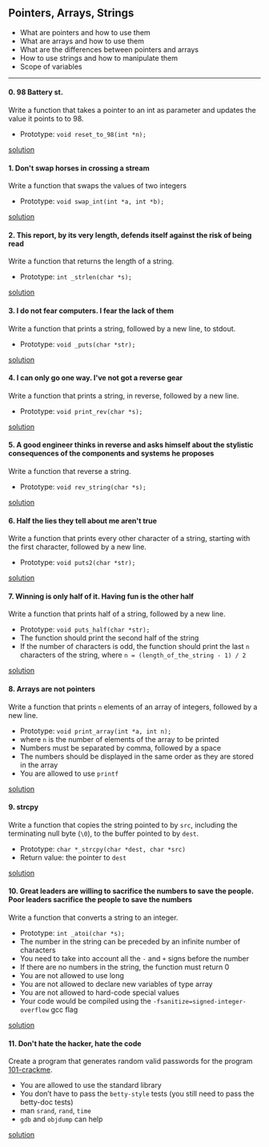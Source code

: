 ## Pointers, Arrays, Strings

* What are pointers and how to use them
* What are arrays and how to use them
* What are the differences between pointers and arrays
* How to use strings and how to manipulate them
* Scope of variables

---

#### 0. 98 Battery st.
Write a function that takes a pointer to an int as parameter and updates the value it points to to 98.
+ Prototype: `void reset_to_98(int *n);`

[solution](/0x05-pointers_arrays_strings/0-rest_to_98.c)

#### 1. Don't swap horses in crossing a stream
Write a function that swaps the values of two integers
+ Prototype: `void swap_int(int *a, int *b);`

[solution](/0x05-pointers_arrays_strings/1-swap.c)

#### 2. This report, by its very length, defends itself against the risk of being read
Write a function that returns the length of a string.
+ Prototype: `int _strlen(char *s);`

[solution](/0x05-pointers_arrays_strings/2-strlen.c)

#### 3. I do not fear computers. I fear the lack of them
Write a function that prints a string, followed by a new line, to stdout.
+ Prototype: `void _puts(char *str);`

[solution](/0x05-pointers_arrays_strings/3-puts.c)

#### 4. I can only go one way. I've not got a reverse gear
Write a function that prints a string, in reverse, followed by a new line.
+ Prototype: `void print_rev(char *s);`

[solution](/0x05-pointers_arrays_strings/4-print_rev.c)

#### 5. A good engineer thinks in reverse and asks himself about the stylistic consequences of the components and systems he proposes
Write a function that reverse a string.
+ Prototype: `void rev_string(char *s);`

[solution](/0x05-pointers_arrays_strings/5-rev_string.c)

#### 6. Half the lies they tell about me aren't true
Write a function that prints every other character of a string, starting with the first character, followed by a new line.
+ Prototype: `void puts2(char *str);`

[solution](/0x05-pointers_arrays_strings/6-puts2.c)

#### 7. Winning is only half of it. Having fun is the other half
Write a function that prints half of a string, followed by a new line.
+ Prototype: `void puts_half(char *str);`
+ The function should print the second half of the string
+ If the number of characters is odd, the function should print the last `n` characters of the string, where `n = (length_of_the_string - 1) / 2`

[solution](/0x05-pointers_arrays_strings/7-puts_half.c)

#### 8. Arrays are not pointers
Write a function that prints `n` elements of an array of integers, followed by a new line.
+ Prototype: `void print_array(int *a, int n);`
+ where `n` is the number of elements of the array to be printed
+ Numbers must be separated by comma, followed by a space
+ The numbers should be displayed in the same order as they are stored in the array
+ You are allowed to use `printf`

[solution](/0x05-pointers_arrays_strings/8-print_array.c)

#### 9. strcpy
Write a function that copies the string pointed to by `src`, including the terminating null byte (`\0`), to the buffer pointed to by `dest`.
+ Prototype: `char *_strcpy(char *dest, char *src)`
+ Return value: the pointer to `dest`

[solution](/0x05-pointers_arrays_strings/9-strcpy.c)

#### 10. Great leaders are willing to sacrifice the numbers to save the people. Poor leaders sacrifice the people to save the numbers
Write a function that converts a string to an integer.
+ Prototype: `int _atoi(char *s);`
+ The number in the string can be preceded by an infinite number of characters
+ You need to take into account all the `-` and `+` signs before the number
+ If there are no numbers in the string, the function must return 0
+ You are not allowed to use long
+ You are not allowed to declare new variables of type array
+ You are not allowed to hard-code special values
+ Your code would be compiled using the `-fsanitize=signed-integer-overflow` gcc flag

[solution](/0x05-pointers_arrays_strings/100-atoi.c)

#### 11. Don't hate the hacker, hate the code
Create a program that generates random valid passwords for the program [101-crackme](https://github.com/holbertonschool/0x04.c).
+ You are allowed to use the standard library
+ You don’t have to pass the `betty-style` tests (you still need to pass the betty-doc tests)
+ man `srand`, `rand`, `time`
+ `gdb` and `objdump` can help

[solution](/0x05-pointers_arrays_strings/101-keygen.c)